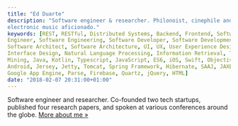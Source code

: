 ```yaml
---
title: "Ed Duarte"
description: "Software engineer & researcher. Philonoist, cinephile and
electronic music aficionado."
keywords: [REST, RESTful, Distributed Systems, Backend, Frontend, Software
Engineer, Software Engineering, Software Developer, Software Development,
Software Architect, Software Architecture, UI, UX, User Experience Design, User
Interface Design, Natural Language Processing, Information Retrieval, Text
Mining, Java, Kotlin, Typescript, JavaScript, ES6, iOS, Swift, Objective-C,
Android, Jersey, Jetty, Tomcat, Spring Framework, Hibernate, SAAJ, JAXB, XSLT,
Google App Engine, Parse, Firebase, Quartz, jQuery, HTML]
date: "2018-02-07 20:31:00+01:00"
---
```


Software engineer and researcher. Co-founded two tech startups, published four
research papers, and spoken at various conferences around the globe. [More about
me »](/about/)
